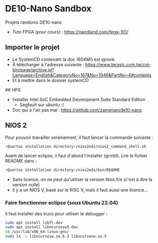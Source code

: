 # DE10-Nano Sandbox
Projets randoms DE10-nano

* Tuto FPGA (pour cours) : https://nandland.com/fpga-101/

## Importer le projet
* Le SystemCD contenant la doc (604M!) est ignoré. 
* À télécharger à l'adresse suivante : https://www.terasic.com.tw/cgi-bin/page/archive.pl?Language=English&CategoryNo=167&No=1046&PartNo=4#contents
* Et à mettre dans le dossier systemCD

## HPS
* Installer Intel SoC Embedded Development Suite Standard Edition
	* Segfault sur ubuntu :/
* Doc qui a l'air pas mal : https://github.com/zangman/de10-nano

## NIOS 2 
Pour pouvoir travailler sereinement, il faut lancer la commande suivante : 
```bash
<Quartus installation directory>/nios2eds/nios2_command_shell.sh
```

Avant de lancer eclipse, il faut d'abord l'installer (grmbl). Lire le fichier README dans :
```bash
<Quartus installation directory>/nios2eds/bin/README
```

* Sans licence, on ne peut qu'utiliser la version Nios II/e (c'est à dire la version nulle)
* Il y a un NIOS V, basé sur le RISC V, mais il faut aussi une licence...

### Faire fonctionner eclipse (sous Ubuntu 22.04)
Il faut installer des trucs pour utiliser le debugger :
```bash
sudo apt install libfl-dev
sudo apt install libncursesw5-dev
cd /usr/lib/x86_64-linux-gnu/
sudo ln -s libncursesw.so.6.3 libncursesw.so.5
```
